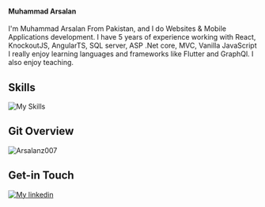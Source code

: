 #### Muhammad Arsalan
I'm Muhammad Arsalan From Pakistan, and I do Websites & Mobile Applications development. I have 5 years of experience working with React, KnockoutJS, AngularTS, SQL server, ASP .Net core, MVC, Vanilla JavaScript I really enjoy learning languages and frameworks like Flutter and GraphQl. I also enjoy teaching.


## Skills
![My Skills](https://skillicons.dev/icons?i=react,angular,firebase,nodejs,jquery,cs,mongodb,js,ts,redux,bootstrap,materialui,netlify,azure,css,html)


## Git Overview
<img align="center" src="https://github-readme-stats.vercel.app/api?username=MuhammadArsalan&show_icons=true" alt="Arsalanz007" />


## Get-in Touch

[![My linkedin](https://skillicons.dev/icons?i=linkedin)](https://www.linkedin.com/in/muhammad-arsalan-a25993151/)
